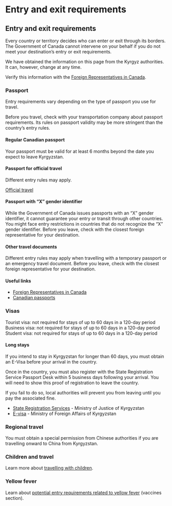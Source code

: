 # Entry and exit requirements

## Entry and exit requirements

Every country or territory decides who can enter or exit through its borders. The Government of Canada cannot intervene on your behalf if you do not meet your destination’s entry or exit requirements.

We have obtained the information on this page from the Kyrgyz authorities. It can, however, change at any time.

Verify this information with the [Foreign Representatives in Canada](https://www.international.gc.ca/protocol-protocole/reps.aspx?lang=eng).

### Passport

Entry requirements vary depending on the type of passport you use for travel.

Before you travel, check with your transportation company about passport requirements. Its rules on passport validity may be more stringent than the country’s entry rules.

#### Regular Canadian passport

Your passport must be valid for at least 6 months beyond the date you expect to leave Kyrgyzstan.

#### Passport for official travel

Different entry rules may apply.

[Official travel](https://www.canada.ca/en/immigration-refugees-citizenship/services/canadian-passports/official-travel.html)

#### Passport with “X” gender identifier

While the Government of Canada issues passports with an “X” gender identifier, it cannot guarantee your entry or transit through other countries. You might face entry restrictions in countries that do not recognize the “X” gender identifier. Before you leave, check with the closest foreign representative for your destination.

#### Other travel documents

Different entry rules may apply when travelling with a temporary passport or an emergency travel document. Before you leave, check with the closest foreign representative for your destination.

#### Useful links

* [Foreign Representatives in Canada](https://www.international.gc.ca/protocol-protocole/reps.aspx?lang=eng)
* [Canadian passports](http://www.canada.ca/passport)

### Visas

Tourist visa: not required for stays of up to 60 days in a 120-day period   
 Business visa: not required for stays of up to 60 days in a 120-day period  
 Student visa: not required for stays of up to 60 days in a 120-day period

#### Long stays

If you intend to stay in Kyrgyzstan for longer than 60 days, you must obtain an E-Visa before your arrival in the country.

Once in the country, you must also register with the State Registration Service Passport Desk within 5 business days following your arrival. You will need to show this proof of registration to leave the country.

If you fail to do so, local authorities will prevent you from leaving until you pay the associated fine.

* [State Registration Services](https://portal.srs.kg/ru/service/b780fddb-3903-4a39-bb20-61664409250a) - Ministry of Justice of Kyrgyzstan
* [E-visa](https://www.evisa.e-gov.kg/index.php) - Ministry of Foreign Affairs of Kyrgyzstan

### Regional travel

You must obtain a special permission from Chinese authorities if you are travelling onward to China from Kyrgyzstan.

### Children and travel

Learn more about [travelling with children](http://travel.gc.ca/travelling/children).

### Yellow fever

Learn about [potential entry requirements related to yellow fever](#health) (vaccines section).